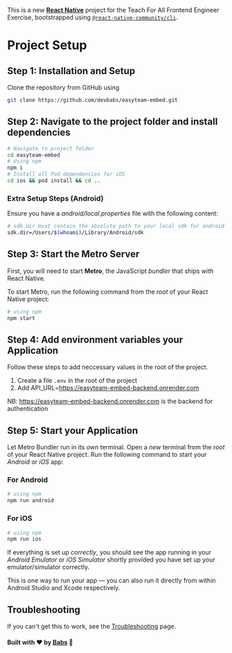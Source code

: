 This is a new [**React Native**](https://reactnative.dev) project for the Teach For All Frontend Engineer Exercise, bootstrapped using [`@react-native-community/cli`](https://github.com/react-native-community/cli).

# Project Setup

## Step 1: Installation and Setup
Clone the repository from GitHub using

```bash
git clone https://github.com/devbabs/easyteam-embed.git
```

## Step 2: Navigate to the project folder and install dependencies

```bash
# Navigate to project folder
cd easyteam-embed
# Using npm
npm i
# Install all Pod dependencies for iOS
cd ios && pod install && cd ..
```

### Extra Setup Steps (Android)
Ensure you have a _android/local.properties_ file with the following content:
```bash
# sdk.dir must contain the absolute path to your local sdk for android
sdk.dir=/Users/$(whoami)/Library/Android/sdk
```

## Step 3: Start the Metro Server

First, you will need to start **Metro**, the JavaScript _bundler_ that ships _with_ React Native.

To start Metro, run the following command from the _root_ of your React Native project:

```bash
# using npm
npm start
```

## Step 4: Add environment variables your Application
Follow these steps to add neccessary values in the root of the project.
1. Create a file `.env` in the root of the project
2. Add API_URL=https://easyteam-embed-backend.onrender.com

NB: https://easyteam-embed-backend.onrender.com is the backend for authentication

## Step 5: Start your Application

Let Metro Bundler run in its _own_ terminal. Open a _new_ terminal from the _root_ of your React Native project. Run the following command to start your _Android_ or _iOS_ app:

### For Android

```bash
# using npm
npm run android
```

### For iOS

```bash
# using npm
npm run ios
```

If everything is set up _correctly_, you should see the app running in your _Android Emulator_ or _iOS Simulator_ shortly provided you have set up your emulator/simulator correctly.

This is one way to run your app — you can also run it directly from within Android Studio and Xcode respectively.

## Troubleshooting

If you can't get this to work, see the [Troubleshooting](https://reactnative.dev/docs/troubleshooting) page.

#### Built with ❤️ by [Babs](https://github.com/devbabs) 🥂
